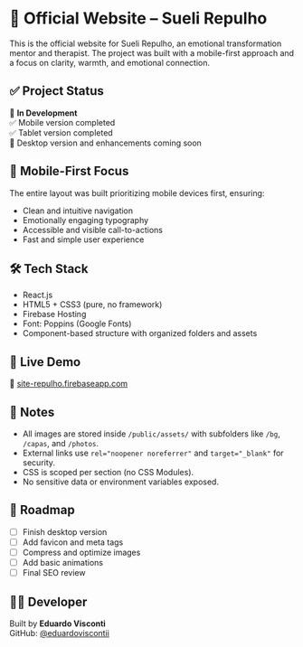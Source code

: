 # 🌸 Official Website – Sueli Repulho

This is the official website for Sueli Repulho, an emotional transformation mentor and therapist. The project was built with a mobile-first approach and a focus on clarity, warmth, and emotional connection.

## ✅ Project Status

🔧 **In Development**  
✅ Mobile version completed  
✅ Tablet version completed  
🚧 Desktop version and enhancements coming soon

## 📱 Mobile-First Focus

The entire layout was built prioritizing mobile devices first, ensuring:

- Clean and intuitive navigation
- Emotionally engaging typography
- Accessible and visible call-to-actions
- Fast and simple user experience

## 🛠️ Tech Stack

- React.js
- HTML5 + CSS3 (pure, no framework)
- Firebase Hosting
- Font: Poppins (Google Fonts)
- Component-based structure with organized folders and assets

## 🚀 Live Demo

🔗 [site-repulho.firebaseapp.com](https://site-repulho.firebaseapp.com)

## 📝 Notes

- All images are stored inside `/public/assets/` with subfolders like `/bg`, `/capas`, and `/photos`.
- External links use `rel="noopener noreferrer"` and `target="_blank"` for security.
- CSS is scoped per section (no CSS Modules).
- No sensitive data or environment variables exposed.

## 📌 Roadmap

- [ ] Finish desktop version
- [ ] Add favicon and meta tags
- [ ] Compress and optimize images
- [ ] Add basic animations
- [ ] Final SEO review

## 🙋‍♂️ Developer

Built by **Eduardo Visconti**  
GitHub: [@eduardoviscontii](https://github.com/eduardoviscontii)
